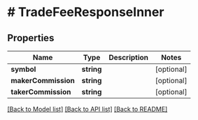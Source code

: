 # # TradeFeeResponseInner

## Properties

Name | Type | Description | Notes
------------ | ------------- | ------------- | -------------
**symbol** | **string** |  | [optional]
**makerCommission** | **string** |  | [optional]
**takerCommission** | **string** |  | [optional]

[[Back to Model list]](../../README.md#models) [[Back to API list]](../../README.md#endpoints) [[Back to README]](../../README.md)
